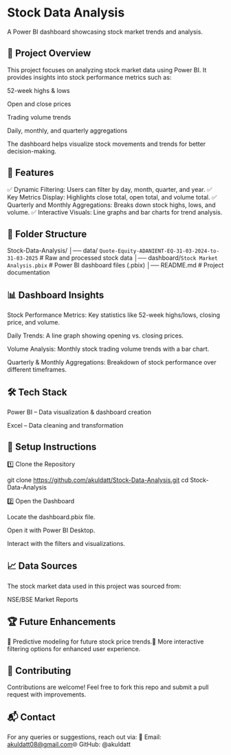 # Stock Data Analysis

A Power BI dashboard showcasing stock market trends and analysis.

## 📌 Project Overview

This project focuses on analyzing stock market data using Power BI. It provides insights into stock performance metrics such as:

52-week highs & lows

Open and close prices

Trading volume trends

Daily, monthly, and quarterly aggregations

The dashboard helps visualize stock movements and trends for better decision-making.

## 🚀 Features

✅ Dynamic Filtering: Users can filter by day, month, quarter, and year.
✅ Key Metrics Display: Highlights close total, open total, and volume total.
✅ Quarterly and Monthly Aggregations: Breaks down stock highs, lows, and volume.
✅ Interactive Visuals: Line graphs and bar charts for trend analysis.

## 📂 Folder Structure

Stock-Data-Analysis/
│── data/ `Quote-Equity-ADANIENT-EQ-31-03-2024-to-31-03-2025`                   # Raw and processed stock data
│── dashboard/`Stock Market Analysis.pbix`                                      # Power BI dashboard files (.pbix)
│── README.md               # Project documentation

## 📊 Dashboard Insights

Stock Performance Metrics: Key statistics like 52-week highs/lows, closing price, and volume.

Daily Trends: A line graph showing opening vs. closing prices.

Volume Analysis: Monthly stock trading volume trends with a bar chart.

Quarterly & Monthly Aggregations: Breakdown of stock performance over different timeframes.

## 🛠️ Tech Stack

Power BI – Data visualization & dashboard creation

Excel – Data cleaning and transformation

## 🔧 Setup Instructions

1️⃣ Clone the Repository

git clone https://github.com/akuldatt/Stock-Data-Analysis.git
cd Stock-Data-Analysis

2️⃣  Open the Dashboard

Locate the dashboard.pbix file.

Open it with Power BI Desktop.

Interact with the filters and visualizations.

## 📈 Data Sources

The stock market data used in this project was sourced from:

NSE/BSE Market Reports


## 🏆 Future Enhancements

🔹 Predictive modeling for future stock price trends.🔹 More interactive filtering options for enhanced user experience.

## 🤝 Contributing

Contributions are welcome! Feel free to fork this repo and submit a pull request with improvements.


## 📬 Contact

For any queries or suggestions, reach out via:
📧 Email: akuldatt08@gmail.com🌐 GitHub: @akuldatt


